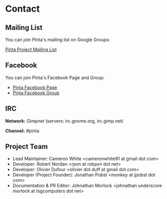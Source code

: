# Contact

## Mailing List

You can join Pinta's mailing list on Google Groups:

[Pinta Project Mailing List][1]

## Facebook

You can join Pinta's Facebook Page and Group:

* [Pinta Facebook Page][2]
* [Pinta Facebook Group][3]

## IRC

**Network:** Gimpnet (servers: irc.gnome.org, irc.gimp.net)

**Channel:** #pinta

## Project Team

* Lead Maintainer: Cameron White &lt;cameronwhite91 at gmail dot com&gt;
* Developer: Robert Nordan &lt;rpvn at robpvn dot net&gt;
* Developer: Olivier Dufour &lt;olivier dot duff at gmail dot com&gt;
* Developer (Project Founder): Jonathan Pobst &lt;monkey at jpobst dot com&gt;
* Documentation & PR Editor: Johnathan Morlock &lt;johnathan underscore morlock at tsgcomputers dot net&gt;

[1]: http://groups.google.com/group/pinta?hl=en
[2]: http://www.facebook.com/pages/Pinta/249343198437410
[3]: http://www.facebook.com/groups/198103533589299/
